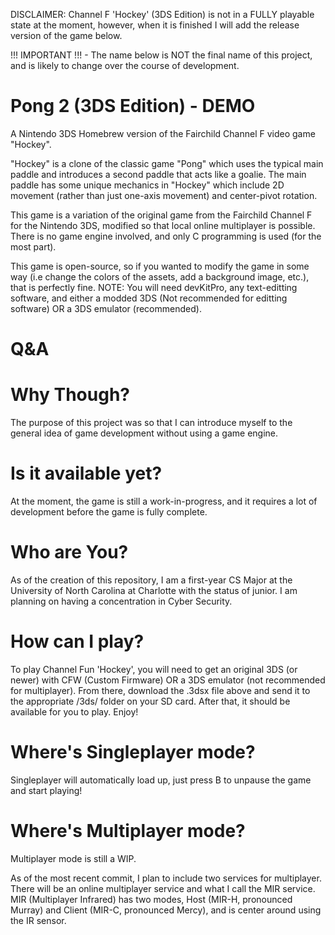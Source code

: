 DISCLAIMER: Channel F 'Hockey' (3DS Edition) is not in a FULLY playable state at the moment, however, when it is finished I will add the release version of the game below.

!!! IMPORTANT !!! - The name below is NOT the final name of this project, and is likely to change over the course of development.
# Pong 2 (3DS Edition) - DEMO
A Nintendo 3DS Homebrew version of the Fairchild Channel F video game "Hockey".

"Hockey" is a clone of the classic game "Pong" which uses the typical main paddle and introduces a second paddle that acts like a goalie. The main paddle has some unique mechanics in "Hockey" which include 2D movement (rather than just one-axis movement) and center-pivot rotation.

This game is a variation of the original game from the Fairchild Channel F for the Nintendo 3DS, modified so that local online multiplayer is possible. There is no game engine involved, and only C programming is used (for the most part).

This game is open-source, so if you wanted to modify the game in some way (i.e change the colors of the assets, add a background image, etc.), that is perfectly fine.
NOTE: You will need devKitPro, any text-editting software, and either a modded 3DS (Not recommended for editting software) OR a 3DS emulator (recommended).

# Q&A
# Why Though?
The purpose of this project was so that I can introduce myself to the general idea of game development without using a game engine.

# Is it available yet?
At the moment, the game is still a work-in-progress, and it requires a lot of development before the game is fully complete.

# Who are You?
As of the creation of this repository, I am a first-year CS Major at the University of North Carolina at Charlotte with the status of junior. I am planning on having a concentration in Cyber Security.

# How can I play?
To play Channel Fun 'Hockey', you will need to get an original 3DS (or newer) with CFW (Custom Firmware) OR a 3DS emulator (not recommended for multiplayer). From there, download the .3dsx file above and send it to the appropriate /3ds/ folder on your SD card. After that, it should be available for you to play. Enjoy!

# Where's Singleplayer mode?
Singleplayer will automatically load up, just press B to unpause the game and start playing!

# Where's Multiplayer mode?
Multiplayer mode is still a WIP.

As of the most recent commit, I plan to include two services for multiplayer. There will be an online multiplayer service and what I call the MIR service. MIR (Multiplayer Infrared) has two modes, Host (MIR-H, pronounced Murray) and Client (MIR-C, pronounced Mercy), and is center around using the IR sensor.

